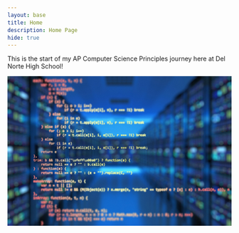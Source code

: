 ```yaml
---
layout: base
title: Home 
description: Home Page
hide: true
---
```


This is the start of my AP Computer Science Principles journey here at Del Norte High School!

![code overlay](images/compsci.jpg)